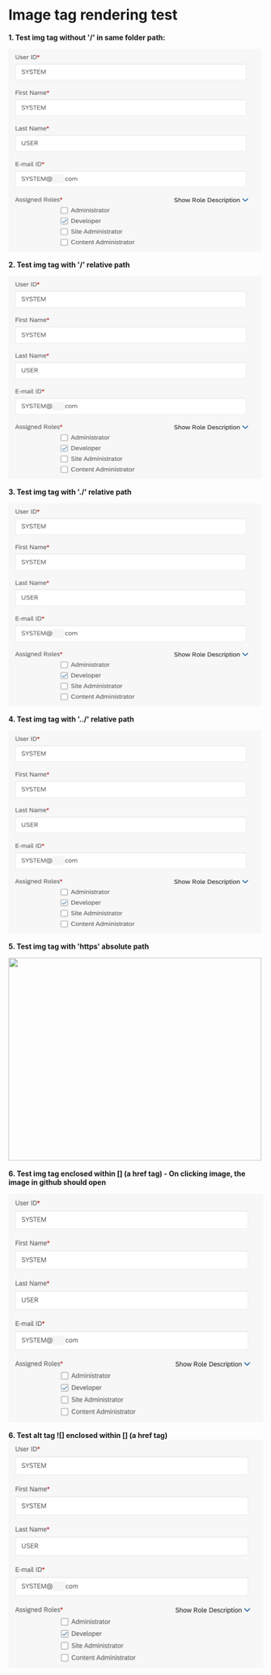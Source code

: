 # Image tag rendering test

**1.  Test img tag without '/' in same folder path:**

<img src="img/SystemAccount.png" width="500px" height="400px">

**2.  Test img tag with '/' relative path**

<img src="/test/img/SystemAccount.png" width="500px" height="400px">

**3.  Test img tag with './' relative path**

<img src="./img/SystemAccount.png" width="500px" height="400px">

**4.  Test img tag with '../' relative path**

<img src="../test/img/SystemAccount.png" width="500px" height="400px">

**5.  Test img tag with 'https' absolute path**

<img src="https://www.valcre.in/wp-content/uploads/2022/06/sap-erp-modules.jpg" width="500px" height="400px">

**6.  Test img tag enclosed within [] (a href tag) - On clicking image, the image in github should open**

[<img src="img/SystemAccount.png" width="600" />](img/SystemAccount.png)

**6.  Test alt tag ![] enclosed within [] (a href tag)**
![img/SystemAccount.png](img/SystemAccount.png)
